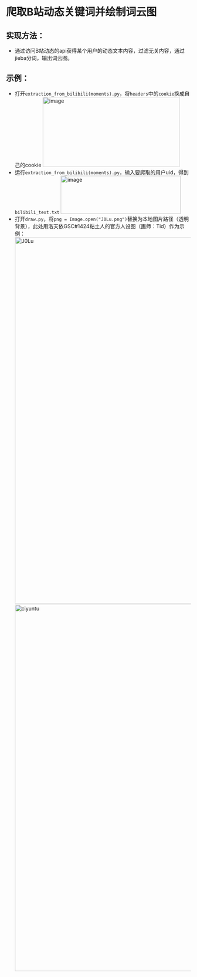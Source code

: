 # 爬取B站动态关键词并绘制词云图
## 实现方法：
- 通过访问B站动态的api获得某个用户的动态文本内容，过滤无关内容，通过jieba分词，输出词云图。
## 示例：
- 打开`extraction_from_bilibili(moments).py`，将`headers`中的`cookie`换成自己的cookie
  <img width="373" height="191" alt="image" src="https://github.com/user-attachments/assets/e9a05303-74aa-42da-80c0-258cc6421769" />
- 运行`extraction_from_bilibili(moments).py`，输入要爬取的用户uid，得到`bilibili_text.txt`
  <img width="327" height="104" alt="image" src="https://github.com/user-attachments/assets/5f889afe-9de2-4e8c-aec7-e41222dc6c1c" />
- 打开`draw.py`，将`png = Image.open("J0Lu.png")`替换为本地图片路径（透明背景），此处用洛天依GSC#1424粘土人的官方人设图（画师：Tid）作为示例：
  <img width="1000" height="1000" alt="J0Lu" src="https://github.com/user-attachments/assets/b90a180d-4659-4770-996b-085b9040f05a" />
  <img width="1000" height="1000" alt="ciyuntu" src="https://github.com/user-attachments/assets/ee666cbf-de18-4d03-9e6c-ede74e7c1aad" />
